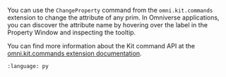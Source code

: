 You can use the `ChangeProperty` command from the `omni.kit.commands` extension to change the attribute of any prim. In Omniverse applications, you can discover the attribute name by hovering over the label in the Property Window and inspecting the tooltip.

You can find more information about the Kit command API at the [omni.kit.commands extension documentation](https://docs.omniverse.nvidia.com/kit/docs/omni.kit.commands/latest/API.html).

``` {literalinclude} py_kit_cmds.py
:language: py
```